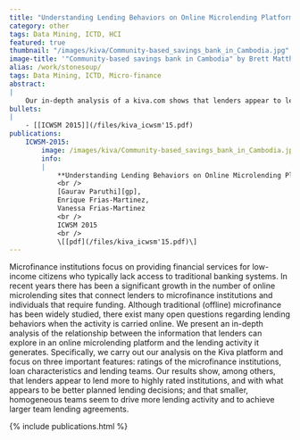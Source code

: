 ```yaml
---
title: "Understanding Lending Behaviors on Online Microlending Platforms: The Case for Kiva"
category: other
tags: Data Mining, ICTD, HCI
featured: true
thumbnail: "/images/kiva/Community-based_savings_bank_in_Cambodia.jpg"
image-title: '"Community-based savings bank in Cambodia" by Brett Matthews - Own work. Licensed under Creative Commons Attribution-Share Alike 3.0 via Wikimedia Commons - http://commons.wikimedia.org/wiki/File:Community-based_savings_bank_in_Cambodia.jpg#mediaviewer/File:Community-based_savings_bank_in_Cambodia.jpg'
alias: /work/stonesoup/
tags: Data Mining, ICTD, Micro-finance
abstract:
|
    Our in-depth analysis of a kiva.com shows that lenders appear to lend more to highly rated institutions, and with what appears to be better planned lending decisions; and that smaller, homogeneous teams seem to drive more lending activity and to achieve larger team lending agreements.
bullets:
|
    - [[ICWSM 2015]](/files/kiva_icwsm'15.pdf)
publications:
    ICWSM-2015:
        image: /images/kiva/Community-based_savings_bank_in_Cambodia.jpg
        info:
        |
            **Understanding Lending Behaviors on Online Microlending Platforms: The Case for Kiva**
            <br />
            [Gaurav Paruthi][gp],
            Enrique Frias-Martinez,
            Vanessa Frias-Martinez
            <br />
            ICWSM 2015
            <br />
            \[[pdf](/files/kiva_icwsm'15.pdf)\]
---
```


Microfinance institutions focus on providing financial services for low-income citizens who typically lack access to traditional banking systems. In recent years there has been a significant growth in the number of online microlending sites that connect lenders to microfinance institutions and individuals that require funding. Although traditional (offline) microfinance has been widely studied, there exist many open questions regarding lending behaviors when the activity is carried online. We present an in-depth analysis of the relationship between the information that lenders can explore in an online microlending platform and the lending activity it generates. Specifically, we carry out our analysis on the Kiva platform and focus on three important features: ratings of the microfinance institutions, loan characteristics and lending teams. Our results show, among others, that lenders appear to lend more to highly rated institutions, and with what appears to be better planned lending decisions; and that smaller, homogeneous teams seem to drive more lending activity and to achieve larger team lending agreements.

{% include publications.html %}
